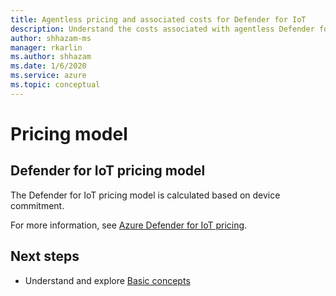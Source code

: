 ```yaml
---
title: Agentless pricing and associated costs for Defender for IoT
description: Understand the costs associated with agentless Defender for IoT, and how to control them.
author: shhazam-ms
manager: rkarlin
ms.author: shhazam
ms.date: 1/6/2020
ms.service: azure
ms.topic: conceptual
---
```


# Pricing model

## Defender for IoT pricing model

The Defender for IoT pricing model is calculated based on device commitment. 

For more information, see [Azure Defender for IoT pricing](https://azure.microsoft.com/pricing/details/azure-defender/).

## Next steps

- Understand and explore [Basic concepts](concept-key-concepts.md)

